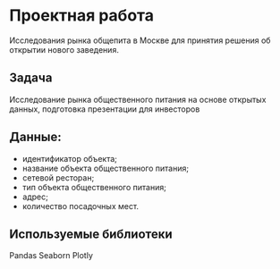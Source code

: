 # Проектная работа
Исследования рынка общепита в Москве для принятия решения об
открытии нового заведения.
## Задача
Исследование рынка общественного питания на основе открытых данных, подготовка презентации для инвесторов
## Данные:
- идентификатор объекта;
- название объекта общественного питания;
- сетевой ресторан;
- тип объекта общественного питания;
- адрес;
- количество посадочных мест.
 
## Используемые библиотеки
Pandas
Seaborn
Plotly
